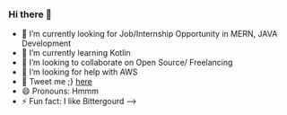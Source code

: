 ### Hi there 👋



- 🔭 I’m currently looking for Job/Internship Opportunity in MERN, JAVA Development
- 🌱 I’m currently learning Kotlin
- 👯 I’m looking to collaborate on Open Source/ Freelancing
- 🤔 I’m looking for help with AWS
- 💬 Tweet me ;} [here](https://twitter.com/ReshulW)
- 😄 Pronouns: Hmmm
- ⚡ Fun fact: I like Bittergourd
-->
